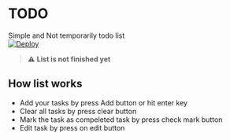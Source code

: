 # TODO

Simple and Not temporarily todo list  
[![Deploy](https://www.herokucdn.com/deploy/button.svg)](https://mostafa-todo.herokuapp.com/)

> :warning: **List is not finished yet**

## How list works

- Add your tasks by press Add button or hit enter key
- Clear all tasks by press clear button
- Mark the task as compeleted task by press check mark button
- Edit task by press on edit button
